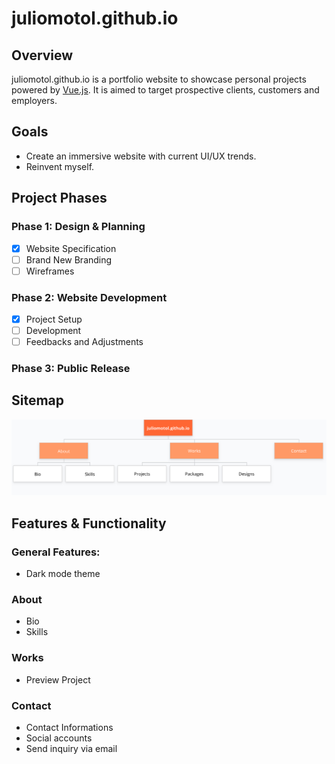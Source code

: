 # juliomotol.github.io

## Overview
juliomotol.github.io is a portfolio website to showcase personal projects powered by [Vue.js](https://www.github.com/vuejs/vue). It is aimed to target prospective clients, customers and employers.

## Goals
- Create an immersive website with current UI/UX trends.
- Reinvent myself.

## Project Phases
### Phase 1: Design & Planning
- [x] Website Specification
- [ ] Brand New Branding 
- [ ] Wireframes
### Phase 2: Website Development
- [x] Project Setup
- [ ] Development
- [ ] Feedbacks and Adjustments
### Phase 3: Public Release

## Sitemap
![sitemap](./src/assets/sitemap.png)
<!-- 
## Design
### Branding
### Wireframe 
-->
## Features & Functionality
### General Features:
- Dark mode theme

### About
- Bio
- Skills
### Works
- Preview Project
### Contact
- Contact Informations
- Social accounts
- Send inquiry via email


